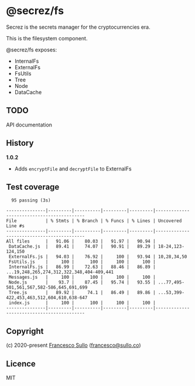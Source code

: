# @secrez/fs

Secrez is the secrets manager for the cryptocurrencies era.

This is the filesystem component.

@secrez/fs exposes:

* InternalFs
* ExternalFs
* FsUtils
* Tree
* Node
* DataCache


## TODO

API documentation

## History

__1.0.2__
* Adds `encryptFile` and `decryptFile` to ExternalFs

## Test coverage

```
  95 passing (3s)

---------------|---------|----------|---------|---------|-------------------------------------------
File           | % Stmts | % Branch | % Funcs | % Lines | Uncovered Line #s                         
---------------|---------|----------|---------|---------|-------------------------------------------
All files      |   91.06 |    80.03 |   91.97 |   90.94 |                                           
 DataCache.js  |   89.41 |    74.07 |   90.91 |   89.29 | 18-24,123-124,150                         
 ExternalFs.js |   94.03 |    76.92 |     100 |   93.94 | 10,28,34,50                               
 FsUtils.js    |     100 |      100 |     100 |     100 |                                           
 InternalFs.js |   86.99 |    72.63 |   88.46 |   86.89 | ...19,248,265,274,312,322,348,404-409,441 
 Messages.js   |     100 |      100 |     100 |     100 |                                           
 Node.js       |    93.7 |    87.45 |   95.74 |   93.55 | ...77,495-501,561,567,582-586,645,691,699 
 Tree.js       |   89.92 |     74.1 |   86.49 |   89.86 | ...53,399-422,453,463,512,604,610,638-647 
 index.js      |     100 |      100 |     100 |     100 |                                           
---------------|---------|----------|---------|---------|-------------------------------------------
```


## Copyright

(c) 2020-present [Francesco Sullo](https://francesco.sullo.co) (<francesco@sullo.co>)

## Licence

MIT

